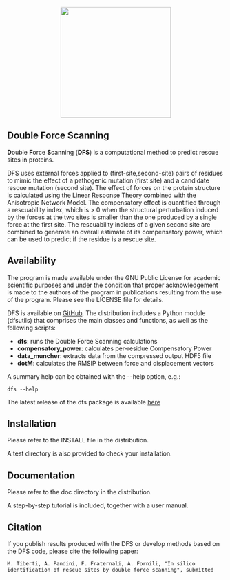 <p align="center">
  <img src="https://afornililab.files.wordpress.com/2017/02/dfs_logo_600ppi.png" width="256" />
</p>

## Double Force Scanning

**D**ouble **F**orce **S**canning (**DFS**) is a computational method to
predict rescue sites in proteins.

DFS uses external forces applied to (first-site,second-site) pairs of residues
to mimic the effect of a pathogenic mutation (first site) and a candidate 
rescue mutation (second site). The effect of forces on the protein structure
is calculated using the Linear Response Theory combined with the Anisotropic
Network Model. The compensatory effect is quantified through a rescuability 
index, which is > 0 when the structural perturbation induced by the forces at
the two sites is smaller than the one produced by a single force at the first
site. The rescuability indices of a given second site are combined to generate
an overall estimate of its compensatory power, which can be used to predict if
the residue is a rescue site.

## Availability

The program is made available under the GNU Public License for academic
scientific purposes and under the condition that proper acknowledgement is made
to the authors of the program in publications resulting from the use of the
program. Please see the LICENSE file for details.

DFS is available on [GitHub](https://github.com/fornililab/dfs/). The distribution includes a Python module (dfsutils) that comprises the main classes and functions, as well as the following scripts:

 * **dfs**: runs the Double Force Scanning calculations
 * **compensatory_power**: calculates per-residue Compensatory Power
 * **data_muncher**: extracts data from the compressed output HDF5 file
 * **dotM**: calculates the RMSIP between force and displacement vectors

A summary help can be obtained with the --help option, e.g.:

    dfs --help

The latest release of the dfs package is available [here](https://github.com/fornililab/dfs/releases/latest)

## Installation

Please refer to the INSTALL file in the distribution.

A test directory is also provided to check your installation.

## Documentation

Please refer to the doc directory in the distribution.

A step-by-step tutorial is included, together with a user manual.
 
## Citation

If you publish results produced with the DFS or develop methods based on the DFS
code, please cite the following paper:

    M. Tiberti, A. Pandini, F. Fraternali, A. Fornili, "In silico identification of rescue sites by double force scanning", submitted
